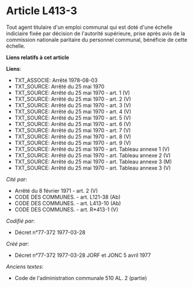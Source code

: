 # Article L413-3

Tout agent titulaire d'un emploi communal qui est doté d'une échelle indiciaire fixée par décision de l'autorité supérieure,
prise après avis de la commission nationale paritaire du personnel communal, bénéficie de cette échelle.

**Liens relatifs à cet article**

**Liens**:

  - TXT_ASSOCIE: Arrêté 1978-08-03
  - TXT_SOURCE: Arrêté du 25 mai 1970
  - TXT_SOURCE: Arrêté du 25 mai 1970 - art. 1 (V)
  - TXT_SOURCE: Arrêté du 25 mai 1970 - art. 2 (V)
  - TXT_SOURCE: Arrêté du 25 mai 1970 - art. 3 (V)
  - TXT_SOURCE: Arrêté du 25 mai 1970 - art. 4 (V)
  - TXT_SOURCE: Arrêté du 25 mai 1970 - art. 5 (V)
  - TXT_SOURCE: Arrêté du 25 mai 1970 - art. 6 (V)
  - TXT_SOURCE: Arrêté du 25 mai 1970 - art. 7 (V)
  - TXT_SOURCE: Arrêté du 25 mai 1970 - art. 8 (V)
  - TXT_SOURCE: Arrêté du 25 mai 1970 - art. 9 (V)
  - TXT_SOURCE: Arrêté du 25 mai 1970 - art. Tableau annexe 1 (V)
  - TXT_SOURCE: Arrêté du 25 mai 1970 - art. Tableau annexe 2 (V)
  - TXT_SOURCE: Arrêté du 25 mai 1970 - art. Tableau annexe 3 (M)
  - TXT_SOURCE: Arrêté du 25 mai 1970 - art. Tableau annexe 3 (V)

_Cité par_:

  - Arrêté du 8 février 1971 - art. 2 (V)
  - CODE DES COMMUNES. - art. L121-38 (Ab)
  - CODE DES COMMUNES. - art. L413-10 (Ab)
  - CODE DES COMMUNES. - art. R*413-1 (V)

_Codifié par_:

  - Décret n°77-372 1977-03-28

_Créé par_:

  - Décret n°77-372 1977-03-28 JORF et JONC 5 avril 1977

_Anciens textes_:

  - Code de l'administration communale 510 AL. 2 (partie)
